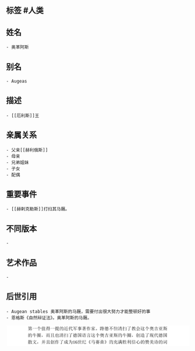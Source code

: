 ## 标签  #人类
## 姓名
	- 奥革阿斯
## 别名
	- Augeas
## 描述
	- [[厄利斯]]王
## 亲属关系
	- 父亲[[赫利俄斯]]
	- 母亲
	- 兄弟姐妹
	- 子女
	- 配偶
## 重要事件
	- [[赫剌克勒斯]]打扫其马厩。
## 不同版本
	-
## 艺术作品
	-
## 后世引用
	- Augean stables 奥革阿斯的马厩，需要付出很大努力才能整顿好的事
	- 恩格斯《自然辩证法》。奥革阿斯的马厩。
 ![](../assets/恩格斯-《自然辩证法》-导言.png)
